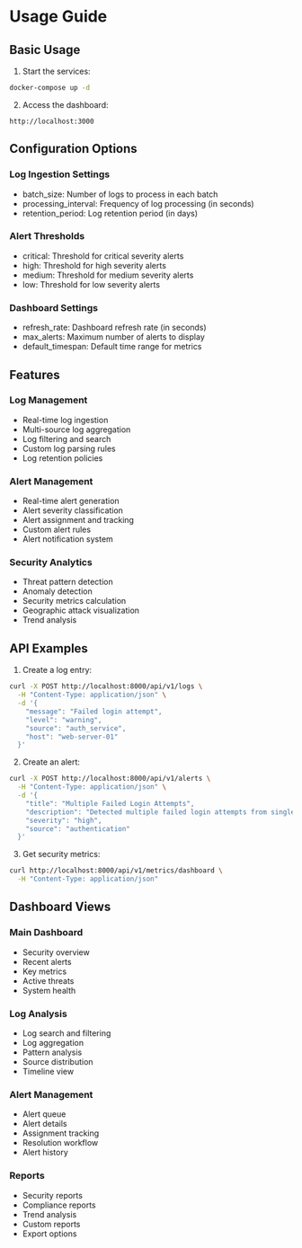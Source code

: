 # Usage Guide

## Basic Usage

1. Start the services:
```bash
docker-compose up -d
```

2. Access the dashboard:
```
http://localhost:3000
```

## Configuration Options

### Log Ingestion Settings
- batch_size: Number of logs to process in each batch
- processing_interval: Frequency of log processing (in seconds)
- retention_period: Log retention period (in days)

### Alert Thresholds
- critical: Threshold for critical severity alerts
- high: Threshold for high severity alerts
- medium: Threshold for medium severity alerts
- low: Threshold for low severity alerts

### Dashboard Settings
- refresh_rate: Dashboard refresh rate (in seconds)
- max_alerts: Maximum number of alerts to display
- default_timespan: Default time range for metrics

## Features

### Log Management
- Real-time log ingestion
- Multi-source log aggregation
- Log filtering and search
- Custom log parsing rules
- Log retention policies

### Alert Management
- Real-time alert generation
- Alert severity classification
- Alert assignment and tracking
- Custom alert rules
- Alert notification system

### Security Analytics
- Threat pattern detection
- Anomaly detection
- Security metrics calculation
- Geographic attack visualization
- Trend analysis

## API Examples

1. Create a log entry:
```bash
curl -X POST http://localhost:8000/api/v1/logs \
  -H "Content-Type: application/json" \
  -d '{
    "message": "Failed login attempt",
    "level": "warning",
    "source": "auth_service",
    "host": "web-server-01"
  }'
```

2. Create an alert:
```bash
curl -X POST http://localhost:8000/api/v1/alerts \
  -H "Content-Type: application/json" \
  -d '{
    "title": "Multiple Failed Login Attempts",
    "description": "Detected multiple failed login attempts from single IP",
    "severity": "high",
    "source": "authentication"
  }'
```

3. Get security metrics:
```bash
curl http://localhost:8000/api/v1/metrics/dashboard \
  -H "Content-Type: application/json"
```

## Dashboard Views

### Main Dashboard
- Security overview
- Recent alerts
- Key metrics
- Active threats
- System health

### Log Analysis
- Log search and filtering
- Log aggregation
- Pattern analysis
- Source distribution
- Timeline view

### Alert Management
- Alert queue
- Alert details
- Assignment tracking
- Resolution workflow
- Alert history

### Reports
- Security reports
- Compliance reports
- Trend analysis
- Custom reports
- Export options